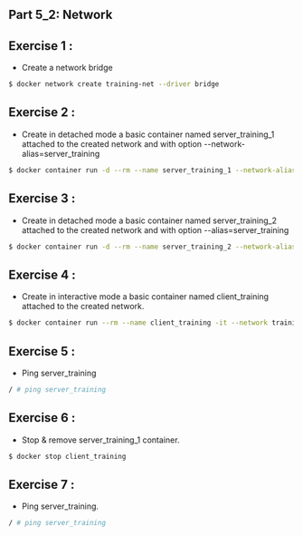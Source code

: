 ## Part 5_2: Network
## Exercise 1 : 
* Create a network bridge
```sh
$ docker network create training-net --driver bridge
```

## Exercise 2 : 
* Create in detached mode a basic container named server_training_1 attached to the created network and with option --network-alias=server_training
```sh
$ docker container run -d --rm --name server_training_1 --network-alias server_training --network training-net alpine tail -f /dev/null
```

## Exercise 3 : 
* Create in detached mode a basic container named server_training_2 attached to the created network and with option --alias=server_training
```sh
$ docker container run -d --rm --name server_training_2 --network-alias server_training --network training-net alpine tail -f /dev/null
```

## Exercise 4 : 
* Create in interactive mode a basic container named client_training attached to the created network.
```sh
$ docker container run --rm --name client_training -it --network training-net alpine /bin/sh
```

## Exercise 5 : 
* Ping server_training
```sh
/ # ping server_training
```

## Exercise 6 : 
* Stop & remove server_training_1 container.
```sh
$ docker stop client_training
```

## Exercise 7 : 
* Ping server_training.
```sh
/ # ping server_training
```